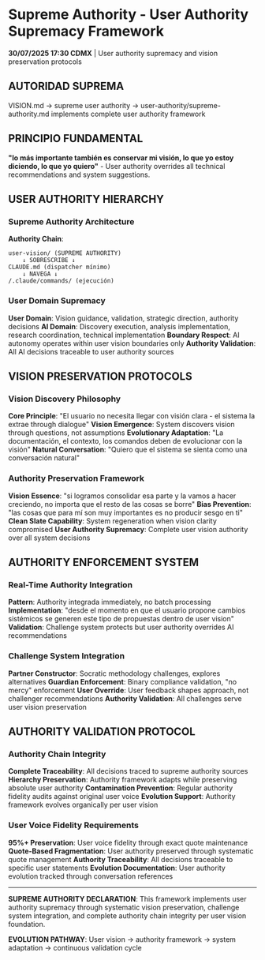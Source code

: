 # Supreme Authority - User Authority Supremacy Framework

**30/07/2025 17:30 CDMX** | User authority supremacy and vision preservation protocols

## AUTORIDAD SUPREMA
VISION.md → supreme user authority → user-authority/supreme-authority.md implements complete user authority framework

## PRINCIPIO FUNDAMENTAL
**"lo más importante también es conservar mi visión, lo que yo estoy diciendo, lo que yo quiero"** - User authority overrides all technical recommendations and system suggestions.

## USER AUTHORITY HIERARCHY

### Supreme Authority Architecture
**Authority Chain**: 
```
user-vision/ (SUPREME AUTHORITY)
    ↓ SOBRESCRIBE ↓
CLAUDE.md (dispatcher mínimo)
    ↓ NAVEGA ↓
/.claude/commands/ (ejecución)
```

### User Domain Supremacy
**User Domain**: Vision guidance, validation, strategic direction, authority decisions
**AI Domain**: Discovery execution, analysis implementation, research coordination, technical implementation
**Boundary Respect**: AI autonomy operates within user vision boundaries only
**Authority Validation**: All AI decisions traceable to user authority sources

## VISION PRESERVATION PROTOCOLS

### Vision Discovery Philosophy
**Core Principle**: "El usuario no necesita llegar con visión clara - el sistema la extrae through dialogue"
**Vision Emergence**: System discovers vision through questions, not assumptions
**Evolutionary Adaptation**: "La documentación, el contexto, los comandos deben de evolucionar con la visión"
**Natural Conversation**: "Quiero que el sistema se sienta como una conversación natural"

### Authority Preservation Framework
**Vision Essence**: "si logramos consolidar esa parte y la vamos a hacer creciendo, no importa que el resto de las cosas se borre"
**Bias Prevention**: "las cosas que para mí son muy importantes es no producir sesgo en ti"
**Clean Slate Capability**: System regeneration when vision clarity compromised
**User Authority Supremacy**: Complete user vision authority over all system decisions

## AUTHORITY ENFORCEMENT SYSTEM

### Real-Time Authority Integration
**Pattern**: Authority integrada immediately, no batch processing
**Implementation**: "desde el momento en que el usuario propone cambios sistémicos se generen este tipo de propuestas dentro de user vision"
**Validation**: Challenge system protects but user authority overrides AI recommendations

### Challenge System Integration
**Partner Constructor**: Socratic methodology challenges, explores alternatives
**Guardian Enforcement**: Binary compliance validation, "no mercy" enforcement
**User Override**: User feedback shapes approach, not challenger recommendations
**Authority Validation**: All challenges serve user vision preservation

## AUTHORITY VALIDATION PROTOCOL

### Authority Chain Integrity
**Complete Traceability**: All decisions traced to supreme authority sources
**Hierarchy Preservation**: Authority framework adapts while preserving absolute user authority
**Contamination Prevention**: Regular authority fidelity audits against original user voice
**Evolution Support**: Authority framework evolves organically per user vision

### User Voice Fidelity Requirements
**95%+ Preservation**: User voice fidelity through exact quote maintenance
**Quote-Based Fragmentation**: User authority preserved through systematic quote management
**Authority Traceability**: All decisions traceable to specific user statements
**Evolution Documentation**: User authority evolution tracked through conversation references

---

**SUPREME AUTHORITY DECLARATION**: This framework implements user authority supremacy through systematic vision preservation, challenge system integration, and complete authority chain integrity per user vision foundation.

**EVOLUTION PATHWAY**: User vision → authority framework → system adaptation → continuous validation cycle